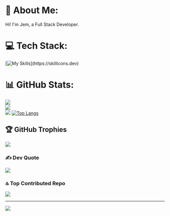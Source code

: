 # 💫 About Me:
Hi! I'm Jem, a Full Stack Developer.


# 💻 Tech Stack:
 [![My Skills](https://skillicons.dev/icons?i=alpinejs,angular,cs,cloudflare,css,django,docker,dotnet,express,firebase,flutter,git,html,js,jquery,laravel,less,mongodb,mysql,nextjs,nodejs,php,postgres,react,sass,spring,sqlite,tailwind,ts,vite,wordpress,)](https://skillicons.dev)
# 📊 GitHub Stats:
![](https://github-readme-stats.vercel.app/api?username=jmsjcmc&theme=dracula&hide_border=false&include_all_commits=true&count_private=true)<br/>
![](https://github-readme-streak-stats.herokuapp.com/?user=jmsjcmc&theme=dracula&hide_border=false)<br/>
![](https://github-readme-stats.vercel.app/api/top-langs/?username=jmsjcmc&theme=dracula&hide_border=false&include_all_commits=true&count_private=true&layout=compact)
[![Top Langs](https://github-readme-stats.vercel.app/api/top-langs/?username=jmsjcmc&layout=pie)](https://github.com/jmsjcmc/github-readme-stats)

## 🏆 GitHub Trophies
![](https://github-profile-trophy.vercel.app/?username=jmsjcmc&theme=dracula&no-frame=false&no-bg=false&margin-w=4)

### ✍️ Dev Quote
![](https://quotes-github-readme.vercel.app/api?type=horizontal&theme=merko)

### 🔝 Top Contributed Repo
![](https://github-contributor-stats.vercel.app/api?username=jmsjcmc&limit=5&theme=darcula&combine_all_yearly_contributions=true)

---
[![](https://visitcount.itsvg.in/api?id=jmsjcmc&icon=5&color=0)](https://visitcount.itsvg.in)

<!-- Proudly created with GPRM ( https://gprm.itsvg.in ) -->
